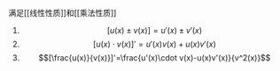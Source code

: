 满足[[线性性质]]和[[乘法性质]]

1. $$[u(x)\pm v(x)] = u'(x)\pm v'(x)$$
2. $$[u(x)\cdot v(x)]'=u'(x)v(x)+u(x)v'(x) $$
3. $$[\frac{u(x)}{v(x)}]'=\frac{u'(x)\cdot v(x)-u(x)v'(x)}{v^2(x)}$$
